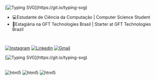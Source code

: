 [![Typing SVG](https://readme-typing-svg.herokuapp.com?font=Fira+Code&pause=2000&color=34F700&width=400&lines=👩🏽‍💻Olá%2C+me+chamo+Isabella+Suto;+Hi+there,+i'm+Isabella+Suto;)](https://git.io/typing-svg)

<ul>
  
  <li>💻Estudante de Ciência da Computação | Computer Science Student</li>

  <li>🚀Estagiária na GFT Technologies Brasil | Starter at GFT Technologies Brazil</li>
</ul>
<br>

[![Instagram](https://img.shields.io/badge/Instagram-E4405F?style=for-the-badge&logo=instagram&logoColor=white)](https://www.instagram.com/bellasut0/)
[![Linkedin](https://img.shields.io/badge/LinkedIn-0077B5?style=for-the-badge&logo=linkedin&logoColor=white)](www.linkedin.com/in/isabella-suto2)
[![Gmail](https://img.shields.io/badge/Gmail-D14836?style=for-the-badge&logo=gmail&logoColor=white)](https://mail.google.com/mail/u/1/#inbox?compose=CllgCJvmZPQNFnrLQmTFLRptDRbzVLntNrSDzgCBrKPSKRThDhdtZMXWtwCQcjctSZxqHvKFpgB)


[![Typing SVG](https://readme-typing-svg.herokuapp.com?font=Fira+Code&pause=1500&color=34F700&width=200&lines=Estudando:;+Learning:;)](https://git.io/typing-svg)

<div style="display:inline_block" ><br/>
  <img align="center"alt="html5"src="https://img.shields.io/badge/Java-ED8B00?style=for-the-badge&logo=java&logoColor=white"/>
<img align="center"alt="html5"src="https://img.shields.io/badge/Spring-6DB33F?style=for-the-badge&logo=spring&logoColor=white"/>
  <img align="center"alt="html5"src="https://img.shields.io/badge/JavaScript-F7DF1E?style=for-the-badge&logo=javascript&logoColor=black"/>
  </div>
